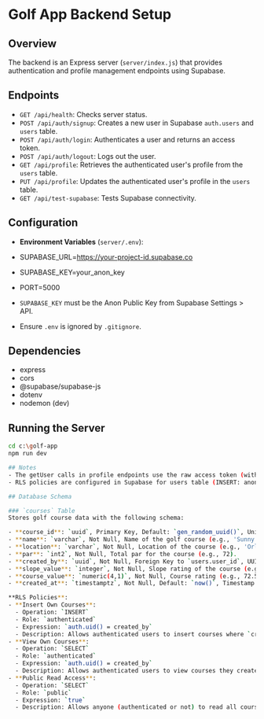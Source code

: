 # Golf App Backend Setup

## Overview
The backend is an Express server (`server/index.js`) that provides authentication and profile management endpoints using Supabase.

## Endpoints
- `GET /api/health`: Checks server status.
- `POST /api/auth/signup`: Creates a new user in Supabase `auth.users` and `users` table.
- `POST /api/auth/login`: Authenticates a user and returns an access token.
- `POST /api/auth/logout`: Logs out the user.
- `GET /api/profile`: Retrieves the authenticated user's profile from the `users` table.
- `PUT /api/profile`: Updates the authenticated user's profile in the `users` table.
- `GET /api/test-supabase`: Tests Supabase connectivity.

## Configuration
- **Environment Variables** (`server/.env`):
- SUPABASE_URL=https://your-project-id.supabase.co
- SUPABASE_KEY=your_anon_key
- PORT=5000

- `SUPABASE_KEY` must be the Anon Public Key from Supabase Settings > API.
- Ensure `.env` is ignored by `.gitignore`.

## Dependencies
- express
- cors
- @supabase/supabase-js
- dotenv
- nodemon (dev)

## Running the Server
```bash
cd c:\golf-app
npm run dev

## Notes
- The getUser calls in profile endpoints use the raw access token (without Bearer prefix).
- RLS policies are configured in Supabase for users table (INSERT: anon, SELECT/UPDATE: authenticated).

## Database Schema

### `courses` Table
Stores golf course data with the following schema:

- **course_id**: `uuid`, Primary Key, Default: `gen_random_uuid()`, Unique identifier for the course.
- **name**: `varchar`, Not Null, Name of the golf course (e.g., 'Sunny Hills Golf Course').
- **location**: `varchar`, Not Null, Location of the course (e.g., 'Orlando, FL').
- **par**: `int2`, Not Null, Total par for the course (e.g., 72).
- **created_by**: `uuid`, Not Null, Foreign Key to `users.user_id`, UUID of the user who created the course.
- **slope_value**: `integer`, Not Null, Slope rating of the course (e.g., 113).
- **course_value**: `numeric(4,1)`, Not Null, Course rating (e.g., 72.5).
- **created_at**: `timestamptz`, Not Null, Default: `now()`, Timestamp of record creation.

**RLS Policies**:
- **Insert Own Courses**:
  - Operation: `INSERT`
  - Role: `authenticated`
  - Expression: `auth.uid() = created_by`
  - Description: Allows authenticated users to insert courses where `created_by` matches their user ID.
- **View Own Courses**:
  - Operation: `SELECT`
  - Role: `authenticated`
  - Expression: `auth.uid() = created_by`
  - Description: Allows authenticated users to view courses they created.
- **Public Read Access**:
  - Operation: `SELECT`
  - Role: `public`
  - Expression: `true`
  - Description: Allows anyone (authenticated or not) to read all courses.